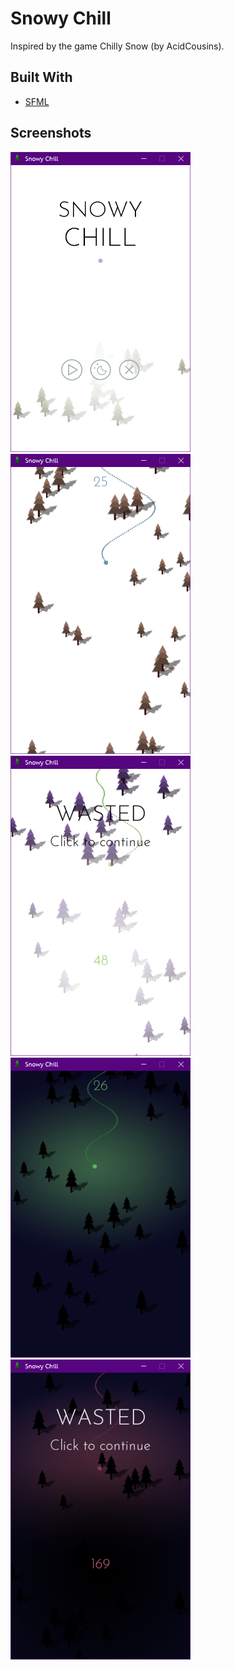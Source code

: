 # Snowy Chill

Inspired by the game Chilly Snow (by AcidCousins).

## Built With

- [SFML](https://www.sfml-dev.org/)

## Screenshots

<img height="480px" src="Screenshots/1.png"> <img height="480px" src="Screenshots/2.png"> <img height="480px" src="Screenshots/3.png"> <img height="480px" src="Screenshots/4.png"> <img height="480px" src="Screenshots/5.png">